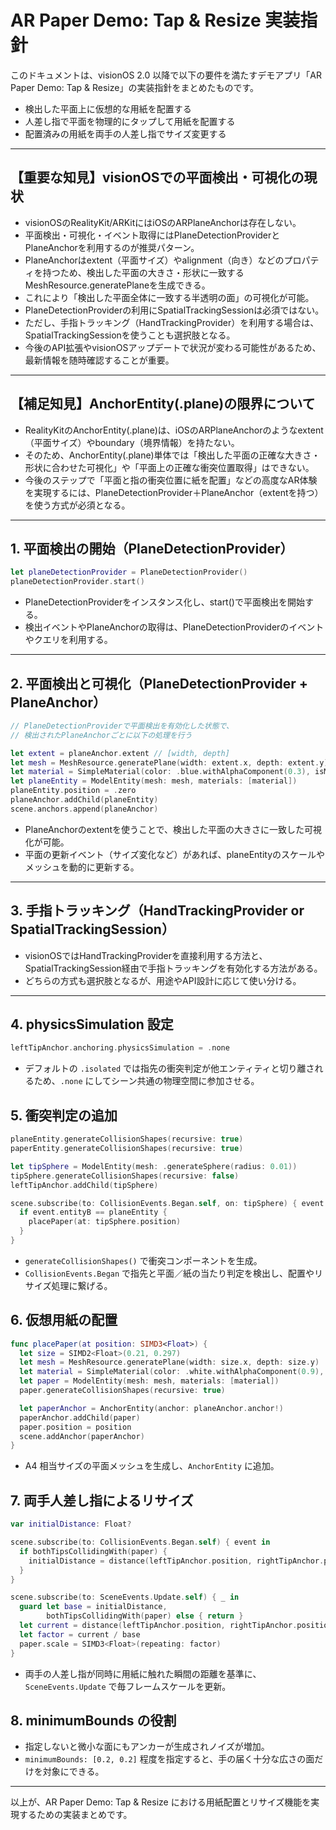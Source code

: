 # AR Paper Demo: Tap & Resize 実装指針

このドキュメントは、visionOS 2.0 以降で以下の要件を満たすデモアプリ「AR Paper Demo: Tap & Resize」の実装指針をまとめたものです。

* 検出した平面上に仮想的な用紙を配置する
* 人差し指で平面を物理的にタップして用紙を配置する
* 配置済みの用紙を両手の人差し指でサイズ変更する

---

## 【重要な知見】visionOSでの平面検出・可視化の現状
- visionOSのRealityKit/ARKitにはiOSのARPlaneAnchorは存在しない。
- 平面検出・可視化・イベント取得にはPlaneDetectionProviderとPlaneAnchorを利用するのが推奨パターン。
- PlaneAnchorはextent（平面サイズ）やalignment（向き）などのプロパティを持つため、検出した平面の大きさ・形状に一致するMeshResource.generatePlaneを生成できる。
- これにより「検出した平面全体に一致する半透明の面」の可視化が可能。
- PlaneDetectionProviderの利用にSpatialTrackingSessionは必須ではない。
- ただし、手指トラッキング（HandTrackingProvider）を利用する場合は、SpatialTrackingSessionを使うことも選択肢となる。
- 今後のAPI拡張やvisionOSアップデートで状況が変わる可能性があるため、最新情報を随時確認することが重要。

---

## 【補足知見】AnchorEntity(.plane)の限界について
- RealityKitのAnchorEntity(.plane)は、iOSのARPlaneAnchorのようなextent（平面サイズ）やboundary（境界情報）を持たない。
- そのため、AnchorEntity(.plane)単体では「検出した平面の正確な大きさ・形状に合わせた可視化」や「平面上の正確な衝突位置取得」はできない。
- 今後のステップで「平面と指の衝突位置に紙を配置」などの高度なAR体験を実現するには、PlaneDetectionProvider＋PlaneAnchor（extentを持つ）を使う方式が必須となる。

---

## 1. 平面検出の開始（PlaneDetectionProvider）

```swift
let planeDetectionProvider = PlaneDetectionProvider()
planeDetectionProvider.start()
```

* PlaneDetectionProviderをインスタンス化し、start()で平面検出を開始する。
* 検出イベントやPlaneAnchorの取得は、PlaneDetectionProviderのイベントやクエリを利用する。

---

## 2. 平面検出と可視化（PlaneDetectionProvider + PlaneAnchor）

```swift
// PlaneDetectionProviderで平面検出を有効化した状態で、
// 検出されたPlaneAnchorごとに以下の処理を行う

let extent = planeAnchor.extent // [width, depth]
let mesh = MeshResource.generatePlane(width: extent.x, depth: extent.y)
let material = SimpleMaterial(color: .blue.withAlphaComponent(0.3), isMetallic: false)
let planeEntity = ModelEntity(mesh: mesh, materials: [material])
planeEntity.position = .zero
planeAnchor.addChild(planeEntity)
scene.anchors.append(planeAnchor)
```

* PlaneAnchorのextentを使うことで、検出した平面の大きさに一致した可視化が可能。
* 平面の更新イベント（サイズ変化など）があれば、planeEntityのスケールやメッシュを動的に更新する。

---

## 3. 手指トラッキング（HandTrackingProvider or SpatialTrackingSession）

- visionOSではHandTrackingProviderを直接利用する方法と、SpatialTrackingSession経由で手指トラッキングを有効化する方法がある。
- どちらの方式も選択肢となるが、用途やAPI設計に応じて使い分ける。

---

## 4. physicsSimulation 設定

```swift
leftTipAnchor.anchoring.physicsSimulation = .none
```

* デフォルトの `.isolated` では指先の衝突判定が他エンティティと切り離されるため、`.none` にしてシーン共通の物理空間に参加させる。

## 5. 衝突判定の追加

```swift
planeEntity.generateCollisionShapes(recursive: true)
paperEntity.generateCollisionShapes(recursive: true)

let tipSphere = ModelEntity(mesh: .generateSphere(radius: 0.01))
tipSphere.generateCollisionShapes(recursive: false)
leftTipAnchor.addChild(tipSphere)

scene.subscribe(to: CollisionEvents.Began.self, on: tipSphere) { event in
  if event.entityB == planeEntity {
    placePaper(at: tipSphere.position)
  }
}
```

* `generateCollisionShapes()` で衝突コンポーネントを生成。
* `CollisionEvents.Began` で指先と平面／紙の当たり判定を検出し、配置やリサイズ処理に繋げる。

## 6. 仮想用紙の配置

```swift
func placePaper(at position: SIMD3<Float>) {
  let size = SIMD2<Float>(0.21, 0.297)
  let mesh = MeshResource.generatePlane(width: size.x, depth: size.y)
  let material = SimpleMaterial(color: .white.withAlphaComponent(0.9), isMetallic: false)
  let paper = ModelEntity(mesh: mesh, materials: [material])
  paper.generateCollisionShapes(recursive: true)

  let paperAnchor = AnchorEntity(anchor: planeAnchor.anchor!)
  paperAnchor.addChild(paper)
  paper.position = position
  scene.addAnchor(paperAnchor)
}
```

* A4 相当サイズの平面メッシュを生成し、`AnchorEntity` に追加。

## 7. 両手人差し指によるリサイズ

```swift
var initialDistance: Float?

scene.subscribe(to: CollisionEvents.Began.self) { event in
  if bothTipsCollidingWith(paper) {
    initialDistance = distance(leftTipAnchor.position, rightTipAnchor.position)
  }
}

scene.subscribe(to: SceneEvents.Update.self) { _ in
  guard let base = initialDistance,
        bothTipsCollidingWith(paper) else { return }
  let current = distance(leftTipAnchor.position, rightTipAnchor.position)
  let factor = current / base
  paper.scale = SIMD3<Float>(repeating: factor)
}
```

* 両手の人差し指が同時に用紙に触れた瞬間の距離を基準に、`SceneEvents.Update` で毎フレームスケールを更新。

## 8. minimumBounds の役割

* 指定しないと微小な面にもアンカーが生成されノイズが増加。
* `minimumBounds: [0.2, 0.2]` 程度を指定すると、手の届く十分な広さの面だけを対象にできる。

---

以上が、AR Paper Demo: Tap & Resize における用紙配置とリサイズ機能を実現するための実装まとめです。
